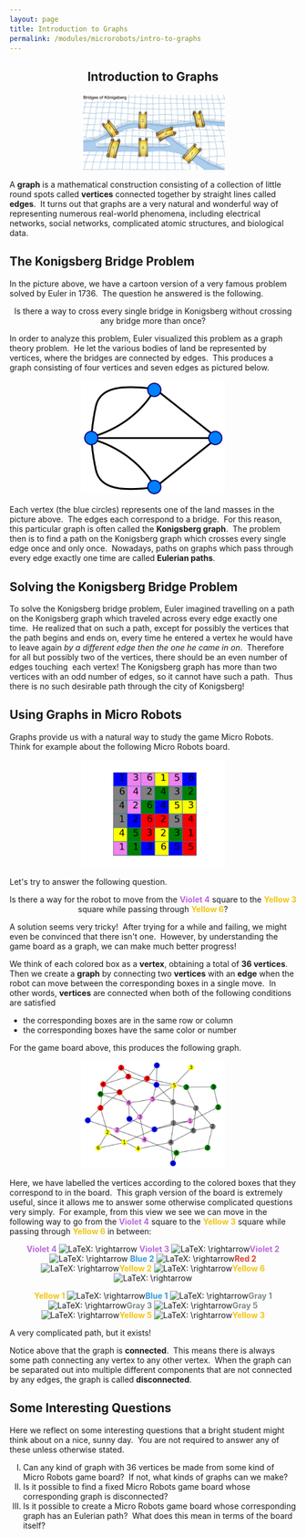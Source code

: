 ```yaml
---
layout: page
title: Introduction to Graphs
permalink: /modules/microrobots/intro-to-graphs
---
```


<h2 style="text-align: center;">Introduction to Graphs</h2>

<p align="center"><img src="fig/konigsberg.jpg" width="50%"/></p>

<p>A <strong>graph</strong> is a mathematical construction consisting of a collection of little round spots called <strong>vertices</strong> connected together by straight lines called <strong>edges</strong>.&nbsp; It turns out that graphs are a very natural and wonderful way of representing numerous real-world phenomena, including electrical networks, social networks, complicated atomic structures, and biological data.</p>
<h2>The Konigsberg Bridge Problem</h2>
<p style="text-align: left;">In the picture above, we have a cartoon version of a very famous problem solved by Euler in 1736.&nbsp; The question he answered is the following.</p>
<p style="text-align: center;">Is there a way to cross every single bridge in Konigsberg without crossing any bridge more than once?</p>
<p style="text-align: left;">In order to analyze this problem, Euler visualized this problem as a graph theory problem.&nbsp; He let the various bodies of land be represented by vertices, where the bridges are connected by edges.&nbsp; This produces a graph consisting of four vertices and seven edges as pictured below.</p>


<p align="center"><img src="fig/konigsberg-graph.png" width="50%"/></p>

<p style="text-align: left;">Each vertex (the blue circles) represents one of the land masses in the picture above.&nbsp; The edges each correspond to a bridge.&nbsp; For this reason, this particular graph is often called the <strong>Konigsberg graph</strong>.&nbsp; The problem then is to find a path on the Konigsberg graph which crosses every single edge once and only once.&nbsp; Nowadays, paths on graphs which pass through every edge exactly one time are called <strong>Eulerian paths</strong>.</p>
<h2 style="text-align: left;">Solving the Konigsberg Bridge Problem</h2>
<p>To solve the Konigsberg bridge problem, Euler imagined travelling on a path on the Konigsberg graph which traveled across every edge exactly one time.&nbsp; He realized that on such a path, except for possibly the vertices that the path begins and ends on, every time he entered a vertex he would have to leave again <em>by a different edge then the one he came in on</em>.&nbsp; Therefore for all but possibly two of the vertices, there should be an even number of edges touching&nbsp; each vertex! The Konigsberg graph has more than two vertices with an odd number of edges, so it cannot have such a path.&nbsp; Thus there is no such desirable path through the city of Konigsberg!</p>
<h2>Using Graphs in Micro Robots</h2>
<p>Graphs provide us with a natural way to study the game Micro Robots.&nbsp; Think for example about the following Micro Robots board.</p>

<p align="center"><img src="fig/tutorial-board.png" width="50%"/></p>

<p>Let's try to answer the following question.</p>
<p style="text-align: center;">Is there a way for the robot to move from the<span style="color: #b96ad9;"> <strong>Violet 4</strong></span> square to the <span style="color: #f1c40f;"><strong>Yellow 3</strong></span> square while passing through <strong><span style="color: #f1c40f;">Yellow 6</span></strong>?</p>
<p>A solution seems very tricky!&nbsp; After trying for a while and failing, we might even be convinced that there isn't one.&nbsp; However, by understanding the game board as a graph, we can make much better progress!</p>
<p>We think of each colored box as a <strong>vertex</strong>, obtaining a total of <strong>36 vertices</strong>.&nbsp; Then we create a <strong>graph</strong> by connecting two <strong>vertices</strong> with an <strong>edge</strong> when the robot can move between the corresponding boxes in a single move.&nbsp; In other words, <strong>vertices</strong> are connected when both of the following conditions are satisfied</p>
<ul>
    <li>the corresponding boxes are in the same row or column</li>
    <li>the corresponding boxes have the same color or number</li>
</ul>
<p>For the game board above, this produces the following graph.</p>

<p align="center"><img src="fig/tutorial-graph.png" width="50%"/></p>

<p style="text-align: left;">Here, we have labelled the vertices according to the colored boxes that they correspond to in the board.&nbsp; This graph version of the board is extremely useful, since it allows me to answer some otherwise complicated questions very simply.&nbsp; For example, from this view we see we can move in the following way to go from the <span style="color: #b96ad9;"><strong>Violet 4</strong></span> square to the <span style="color: #f1c40f;"><strong>Yellow 3</strong></span> square while passing through <span style="color: #f1c40f;"><strong>Yellow 6</strong></span> in between:</p>
<p style="text-align: center;"><span style="color: #b96ad9;"><strong>Violet 4</strong></span> <img class="equation_image" title="\rightarrow" src="https://csufullerton.instructure.com/equation_images/%255Crightarrow" alt="LaTeX: \rightarrow" data-equation-content="\rightarrow" />&nbsp;<span style="color: #b96ad9;"><strong>Violet 3</strong></span> <img class="equation_image" title="\rightarrow" src="https://csufullerton.instructure.com/equation_images/%255Crightarrow" alt="LaTeX: \rightarrow" data-equation-content="\rightarrow" /><span style="color: #b96ad9;"><strong>Violet 2</strong></span><img class="equation_image" title="\rightarrow" src="https://csufullerton.instructure.com/equation_images/%255Crightarrow" alt="LaTeX: \rightarrow" data-equation-content="\rightarrow" /> <span style="color: #3598db;"><strong>Blue 2</strong></span> <img class="equation_image" title="\rightarrow" src="https://csufullerton.instructure.com/equation_images/%255Crightarrow" alt="LaTeX: \rightarrow" data-equation-content="\rightarrow" /><span style="color: #e03e2d;"><strong>Red 2</strong></span> <img class="equation_image" title="\rightarrow" src="https://csufullerton.instructure.com/equation_images/%255Crightarrow" alt="LaTeX: \rightarrow" data-equation-content="\rightarrow" /><span style="color: #f1c40f;"><strong>Yellow 2</strong></span> <img class="equation_image" title="\rightarrow" src="https://csufullerton.instructure.com/equation_images/%255Crightarrow" alt="LaTeX: \rightarrow" data-equation-content="\rightarrow" /><span style="color: #f1c40f;"><strong>Yellow 6</strong></span> <img class="equation_image" title="\rightarrow" src="https://csufullerton.instructure.com/equation_images/%255Crightarrow" alt="LaTeX: \rightarrow" data-equation-content="\rightarrow" /></p>
<p style="text-align: center;"><strong><span style="color: #f1c40f;">Yellow 1</span></strong> <img class="equation_image" title="\rightarrow" src="https://csufullerton.instructure.com/equation_images/%255Crightarrow" alt="LaTeX: \rightarrow" data-equation-content="\rightarrow" /><span style="color: #3598db;"><strong>Blue 1</strong></span> <img class="equation_image" title="\rightarrow" src="https://csufullerton.instructure.com/equation_images/%255Crightarrow" alt="LaTeX: \rightarrow" data-equation-content="\rightarrow" /><span style="color: #7e8c8d;"><strong>Gray 1</strong></span> <img class="equation_image" title="\rightarrow" src="https://csufullerton.instructure.com/equation_images/%255Crightarrow" alt="LaTeX: \rightarrow" data-equation-content="\rightarrow" /><span style="color: #7e8c8d;"><strong>Gray 3</strong></span> <img class="equation_image" title="\rightarrow" src="https://csufullerton.instructure.com/equation_images/%255Crightarrow" alt="LaTeX: \rightarrow" data-equation-content="\rightarrow" /><span style="color: #7e8c8d;"><strong>Gray 5</strong></span> <img class="equation_image" title="\rightarrow" src="https://csufullerton.instructure.com/equation_images/%255Crightarrow" alt="LaTeX: \rightarrow" data-equation-content="\rightarrow" /><strong><span style="color: #f1c40f;">Yellow 5</span></strong> <img class="equation_image" title="\rightarrow" src="https://csufullerton.instructure.com/equation_images/%255Crightarrow" alt="LaTeX: \rightarrow" data-equation-content="\rightarrow" /><strong><span style="color: #f1c40f;">Yellow 3</span></strong></p>
<p style="text-align: left;">A very complicated path, but it exists!</p>
<p style="text-align: left;">Notice above that the graph is <strong>connected</strong>.&nbsp; This means there is always some path connecting any vertex to any other vertex.&nbsp; When the graph can be separated out into multiple different components that are not connected by any edges, the graph is called <strong>disconnected</strong>.&nbsp;&nbsp;</p>
<h2 style="text-align: left;">Some Interesting Questions</h2>
<p>Here we reflect on some interesting questions that a bright student might think about on a nice, sunny day.&nbsp; You are not required to answer any of these unless otherwise stated.</p>
<ol style="list-style-type: upper-roman;">
    <li>Can any kind of graph with 36 vertices be made from some kind of Micro Robots game board?&nbsp; If not, what kinds of graphs can we make?</li>
    <li>Is it possible to find a fixed Micro Robots game board whose corresponding graph is disconnected?</li>
    <li>Is it possible to create a Micro Robots game board whose corresponding graph has an Eulerian path?&nbsp; What does this mean in terms of the board itself?</li>
</ol>


